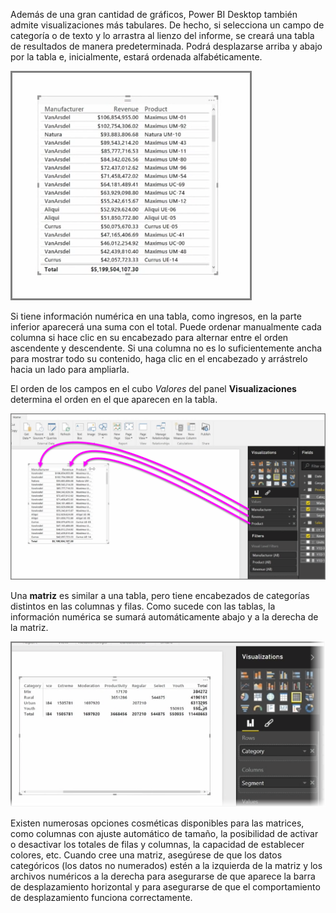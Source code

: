 Además de una gran cantidad de gráficos, Power BI Desktop también admite visualizaciones más tabulares. De hecho, si selecciona un campo de categoría o de texto y lo arrastra al lienzo del informe, se creará una tabla de resultados de manera predeterminada. Podrá desplazarse arriba y abajo por la tabla e, inicialmente, estará ordenada alfabéticamente.

![](media/3-6-create-tables-matrixes/3-6_1.png)

Si tiene información numérica en una tabla, como ingresos, en la parte inferior aparecerá una suma con el total. Puede ordenar manualmente cada columna si hace clic en su encabezado para alternar entre el orden ascendente y descendente. Si una columna no es lo suficientemente ancha para mostrar todo su contenido, haga clic en el encabezado y arrástrelo hacia un lado para ampliarla.

El orden de los campos en el cubo *Valores* del panel **Visualizaciones** determina el orden en el que aparecen en la tabla.

![](media/3-6-create-tables-matrixes/3-6_2.png)

Una **matriz** es similar a una tabla, pero tiene encabezados de categorías distintos en las columnas y filas. Como sucede con las tablas, la información numérica se sumará automáticamente abajo y a la derecha de la matriz.

![](media/3-6-create-tables-matrixes/3-6_3.png)

Existen numerosas opciones cosméticas disponibles para las matrices, como columnas con ajuste automático de tamaño, la posibilidad de activar o desactivar los totales de filas y columnas, la capacidad de establecer colores, etc. Cuando cree una matriz, asegúrese de que los datos categóricos (los datos no numerados) estén a la izquierda de la matriz y los archivos numéricos a la derecha para asegurarse de que aparece la barra de desplazamiento horizontal y para asegurarse de que el comportamiento de desplazamiento funciona correctamente.

